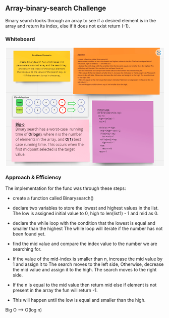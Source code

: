 
## Array-binary-search Challenge
Binary search looks through an array to see if a desired element is in the array and return its index, else if it does not exist return (-1).

### Whiteboard


![pic](array-binary-search.PNG) 

### Approach & Efficiency
The implementation for the func was through these steps:

- create a function called Binarysearch()

- declare two variables to store the lowest and highest values in the list. The low is assigned initial value to 0, high to len(list1) - 1 and mid as 0.

- declare the while loop with the condition that the lowest is equal and smaller than the highest The while loop will iterate if the number has not been found yet.

- find the mid value and compare the index value to the number we are searching for.

- If the value of the mid-index is smaller than n, increase the mid value by 1 and assign it to The search moves to the left side, Otherwise, decrease the mid value and assign it to the high. The search moves to the right side.

- If the n is equal to the mid value then return mid else if element is not present in the array the fun will return -1.

- This will happen until the low is equal and smaller than the high.


Big O --> O(log n)